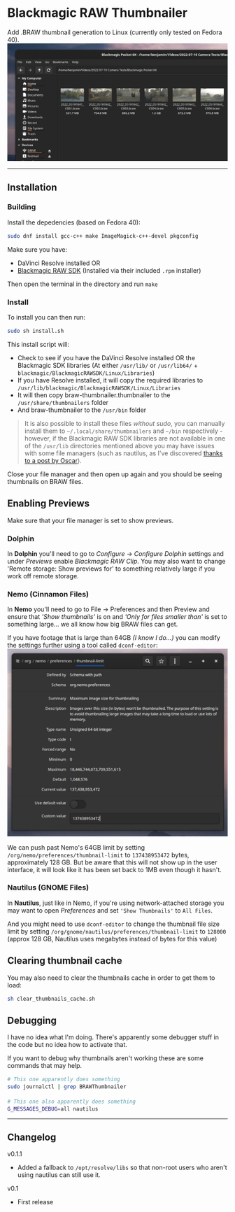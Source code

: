 # Blackmagic RAW Thumbnailer
Add .BRAW thumbnail generation to Linux (currently only tested on Fedora 40).
![Blackmagic RAW thumbnails in Nemo](docs/thumbnails.jpeg)

---

## Installation

### Building
Install the depedencies (based on Fedora 40):
```sh
sudo dnf install gcc-c++ make ImageMagick-c++-devel pkgconfig
```

Make sure you have:
- DaVinci Resolve installed
OR
- [Blackmagic RAW SDK](https://www.blackmagicdesign.com/au/products/blackmagicraw) (Installed via their included `.rpm` installer)

Then open the terminal in the directory and run `make`

### Install
To install you can then run:
```sh
sudo sh install.sh
```

This install script will:
- Check to see if you have the DaVinci Resolve installed OR the Blackmagic SDK libraries (At either `/usr/lib/` or `/usr/lib64/` + `blackmagic/BlackmagicRAWSDK/Linux/Libraries`)
- If you have Resolve installed, it will copy the required libraries to `/usr/lib/blackmagic/BlackmagicRAWSDK/Linux/Libraries`
- It will then copy braw-thumbnailer.thumbnailer to the `/usr/share/thumbnailers` folder
- And braw-thumbnailer to the `/usr/bin` folder

> It is also possible to install these files _without sudo_, you can manually install them to `~/.local/share/thumbnailers` and `~/bin` respectively - however, if the Blackmagic RAW SDK libraries are not available in one of the `/usr/lib` directories mentioned above you may have issues with some file managers (such as nautilus, as I've discovered [thanks to a post by Oscar](https://askubuntu.com/questions/1235054/ffmpegthumbnailer-command-works-but-nautilus-failed-to-genereate-thumbnails)).

Close your file manager and then open up again and you should be seeing thumbnails on BRAW files.

## Enabling Previews
Make sure that your file manager is set to show previews.

### Dolphin
In **Dolphin** you'll need to go to _Configure_ -> _Configure Dolphin_ settings and under _Previews_ enable _Blackmagic RAW Clip_. You may also want to change 'Remote storage: Show previews for' to something relatively large if you work off remote storage.

### Nemo (Cinnamon Files)
In **Nemo** you'll need to go to File -> Preferences and then Preview and ensure that _'Show thumbnails'_ is on and _'Only for files smaller than'_ is set to something large... we all know how big BRAW files can get.

If you have footage that is large than 64GB _(I know I do...)_ you can modify the settings further using a tool called `dconf-editor`:
![Editing nemo settings with dconf-editor](docs/nemo-dconf.jpg)

We can push past Nemo's 64GB limit by setting `/org/nemo/preferences/thumbnail-limit` to `137438953472` bytes, approximately 128 GB. 
But be aware that this will not show up in the user interface, it will look like it has been set back to 1MB even though it hasn't.

### Nautilus (GNOME Files)
In **Nautilus**, just like in Nemo, if you're using network-attached storage you may want to open _Preferences_ and set `'Show Thumbnails'` to `All Files`.

And you might need to use `dconf-editor` to change the thumbnail file size limit by setting 
`/org/gnome/nautilus/preferences/thumbnail-limit` to `128000` (approx 128 GB, Nautilus uses megabytes instead of bytes for this value)

## Clearing thumbnail cache
You may also need to clear the thumbnails cache in order to get them to load:
```sh
sh clear_thumbnails_cache.sh
```

## Debugging
I have no idea what I'm doing. There's apparently some debugger stuff in the code but no idea how to activate that.

If you want to debug why thumbnails aren't working these are some commands that may help.
```sh
# This one apparently does something
sudo journalctl | grep BRAWThumbnailer

# This one also apparently does something
G_MESSAGES_DEBUG=all nautilus
```

---

## Changelog
v0.1.1
- Added a fallback to `/opt/resolve/libs` so that non-root users who aren't using nautilus can still use it.

v0.1
- First release